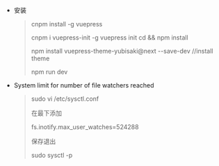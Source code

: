 * 安装
  
  > cnpm install -g vuepress
  >
  > cnpm i vuepress-init -g
  > vuepress init
  > cd <your project> && npm install
  >
  > npm install vuepress-theme-yubisaki@next --save-dev //install theme
  >
  > npm run dev

* System limit for number of file watchers reached

  > sudo vi /etc/sysctl.conf
  >
  > 在最下添加
  >
  > fs.inotify.max_user_watches=524288
  >
  > 保存退出
  >
  > sudo sysctl -p